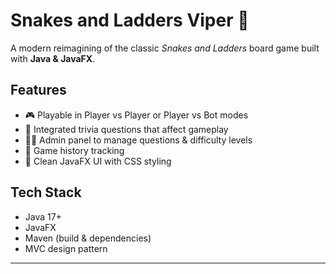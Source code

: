 # Snakes and Ladders Viper 🎲

A modern reimagining of the classic *Snakes and Ladders* board game built with **Java & JavaFX**.

## Features
- 🎮 Playable in Player vs Player or Player vs Bot modes  
- 🧠 Integrated trivia questions that affect gameplay  
- 👩‍💻 Admin panel to manage questions & difficulty levels  
- 🧾 Game history tracking  
- 🎨 Clean JavaFX UI with CSS styling  

## Tech Stack
- Java 17+  
- JavaFX  
- Maven (build & dependencies)  
- MVC design pattern  

---
